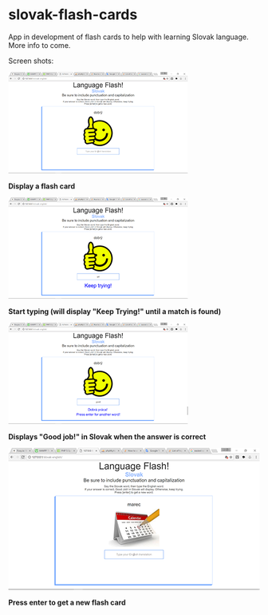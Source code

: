 # slovak-flash-cards
App in development of flash cards to help with learning Slovak language. More info to come.

Screen shots:

![app screen shot 1](https://github.com/rijarobinson/slovak-flash-cards/blob/master/lang-sshots/app-scr-01.png "App Screen Shot 1")

**Display a flash card**


![app screen shot 2](https://github.com/rijarobinson/slovak-flash-cards/blob/master/lang-sshots/app-scr-02.png "App Screen Shot 2")


**Start typing (will display "Keep Trying!" until a match is found)**


![app screen shot 3](https://github.com/rijarobinson/slovak-flash-cards/blob/master/lang-sshots/app-scr-03.png "App Screen Shot 3")

**Displays "Good job!" in Slovak when the answer is correct**


![app screen shot 4](https://github.com/rijarobinson/slovak-flash-cards/blob/master/lang-sshots/app-scr-04.png "App Screen Shot 4")

**Press enter to get a new flash card**
